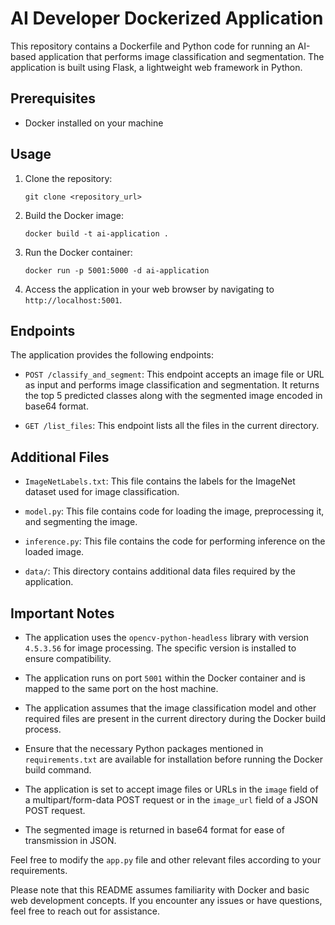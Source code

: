 # AI Developer Dockerized Application

This repository contains a Dockerfile and Python code for running an AI-based application that performs image classification and segmentation. The application is built using Flask, a lightweight web framework in Python.

## Prerequisites
- Docker installed on your machine

## Usage

1. Clone the repository:

   ```
   git clone <repository_url>
   ```

2. Build the Docker image:

   ```
   docker build -t ai-application .
   ```

3. Run the Docker container:

   ```
   docker run -p 5001:5000 -d ai-application
   ```

4. Access the application in your web browser by navigating to `http://localhost:5001`.

## Endpoints

The application provides the following endpoints:

- `POST /classify_and_segment`: This endpoint accepts an image file or URL as input and performs image classification and segmentation. It returns the top 5 predicted classes along with the segmented image encoded in base64 format.

- `GET /list_files`: This endpoint lists all the files in the current directory.

## Additional Files

- `ImageNetLabels.txt`: This file contains the labels for the ImageNet dataset used for image classification.

- `model.py`: This file contains code for loading the image, preprocessing it, and segmenting the image.

- `inference.py`: This file contains the code for performing inference on the loaded image.

- `data/`: This directory contains additional data files required by the application.

## Important Notes

- The application uses the `opencv-python-headless` library with version `4.5.3.56` for image processing. The specific version is installed to ensure compatibility.

- The application runs on port `5001` within the Docker container and is mapped to the same port on the host machine.

- The application assumes that the image classification model and other required files are present in the current directory during the Docker build process.

- Ensure that the necessary Python packages mentioned in `requirements.txt` are available for installation before running the Docker build command.

- The application is set to accept image files or URLs in the `image` field of a multipart/form-data POST request or in the `image_url` field of a JSON POST request.

- The segmented image is returned in base64 format for ease of transmission in JSON.

Feel free to modify the `app.py` file and other relevant files according to your requirements.

Please note that this README assumes familiarity with Docker and basic web development concepts. If you encounter any issues or have questions, feel free to reach out for assistance.